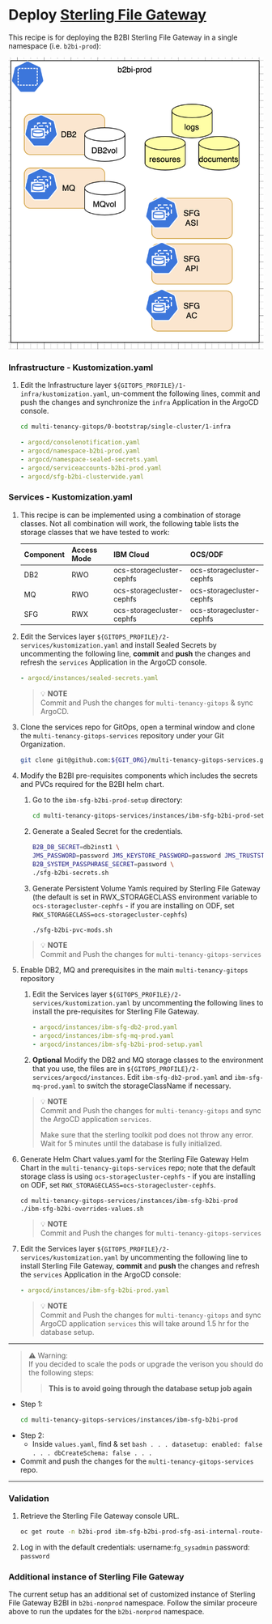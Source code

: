 # Deploy [Sterling File Gateway](https://developer.ibm.com/components/sterling/tutorials/)

This recipe is for deploying the B2BI Sterling File Gateway in a single namespace (i.e. `b2bi-prod`): 

![SFG single NS](images/sfg-single-ns.png)

### Infrastructure - Kustomization.yaml
1. Edit the Infrastructure layer `${GITOPS_PROFILE}/1-infra/kustomization.yaml`, un-comment the following lines, commit and push the changes and synchronize the `infra` Application in the ArgoCD console.

    ```bash        
    cd multi-tenancy-gitops/0-bootstrap/single-cluster/1-infra
    ```

    ```yaml
    - argocd/consolenotification.yaml
    - argocd/namespace-b2bi-prod.yaml
    - argocd/namespace-sealed-secrets.yaml
    - argocd/serviceaccounts-b2bi-prod.yaml
    - argocd/sfg-b2bi-clusterwide.yaml
    ```

### Services - Kustomization.yaml

1. This recipe is can be implemented using a combination of storage classes. Not all combination will work, the following table lists the storage classes that we have tested to work:

    | Component | Access Mode | IBM Cloud | OCS/ODF |
    | --- | --- | --- | --- |
    | DB2 | RWO | ocs-storagecluster-cephfs | ocs-storagecluster-cephfs |
    | MQ | RWO | ocs-storagecluster-cephfs | ocs-storagecluster-cephfs |
    | SFG | RWX | ocs-storagecluster-cephfs | ocs-storagecluster-cephfs |

1. Edit the Services layer `${GITOPS_PROFILE}/2-services/kustomization.yaml` and install Sealed Secrets by uncommenting the following line, **commit** and **push** the changes and refresh the `services` Application in the ArgoCD console.
    ```yaml
    - argocd/instances/sealed-secrets.yaml
    ```

    >  💡 **NOTE**  
    > Commit and Push the changes for `multi-tenancy-gitops` & sync ArgoCD. 

1. Clone the services repo for GitOps, open a terminal window and clone the `multi-tenancy-gitops-services` repository under your Git Organization.
        
    ```bash
    git clone git@github.com:${GIT_ORG}/multi-tenancy-gitops-services.git
    ```

2. Modify the B2BI pre-requisites components which includes the secrets and PVCs required for the B2BI helm chart.

    1. Go to the `ibm-sfg-b2bi-prod-setup` directory:

        ```bash
        cd multi-tenancy-gitops-services/instances/ibm-sfg-b2bi-prod-setup
        ```

    1. Generate a Sealed Secret for the credentials.
        ```bash
        B2B_DB_SECRET=db2inst1 \
        JMS_PASSWORD=password JMS_KEYSTORE_PASSWORD=password JMS_TRUSTSTORE_PASSWORD=password \
        B2B_SYSTEM_PASSPHRASE_SECRET=password \
        ./sfg-b2bi-secrets.sh
        ```

    1. Generate Persistent Volume Yamls required by Sterling File Gateway (the default is set in RWX_STORAGECLASS environment variable to `ocs-storagecluster-cephfs` - if you are installing on ODF, set `RWX_STORAGECLASS=ocs-storagecluster-cephfs`)

        ```bash
        ./sfg-b2bi-pvc-mods.sh
        ```

    >  💡 **NOTE**  
    > Commit and Push the changes for `multi-tenancy-gitops-services` 

1. Enable DB2, MQ and prerequisites in the main `multi-tenancy-gitops` repository

    1. Edit the Services layer `${GITOPS_PROFILE}/2-services/kustomization.yaml` by uncommenting the following lines to install the pre-requisites for Sterling File Gateway.
        ```yaml
        - argocd/instances/ibm-sfg-db2-prod.yaml
        - argocd/instances/ibm-sfg-mq-prod.yaml
        - argocd/instances/ibm-sfg-b2bi-prod-setup.yaml
        ```

    1. **Optional** Modify the DB2 and MQ storage classes to the environment that you use, the files are in `${GITOPS_PROFILE}/2-services/argocd/instances`. Edit `ibm-sfg-db2-prod.yaml` and `ibm-sfg-mq-prod.yaml` to switch the storageClassName if necessary.


    >  💡 **NOTE**  
    > Commit and Push the changes for `multi-tenancy-gitops` and
    > sync the ArgoCD application `services`.
    >
    > Make sure that the sterling toolkit pod does not throw any error.
    > Wait for 5 minutes until the database is fully initialized. 
   
1. Generate Helm Chart values.yaml for the Sterling File Gateway Helm Chart in the `multi-tenancy-gitops-services` repo; note that the default storage class is using `ocs-storagecluster-cephfs` - if you are installing on ODF, set `RWX_STORAGECLASS=ocs-storagecluster-cephfs`.

    ```
    cd multi-tenancy-gitops-services/instances/ibm-sfg-b2bi-prod
    ./ibm-sfg-b2bi-overrides-values.sh
    ```

    >  💡 **NOTE**  
    > Commit and Push the changes for `multi-tenancy-gitops-services` 

1. Edit the Services layer `${GITOPS_PROFILE}/2-services/kustomization.yaml` by uncommenting the following line to install Sterling File Gateway, **commit** and **push** the changes and refresh the `services` Application in the ArgoCD console:

    ```yaml
    - argocd/instances/ibm-sfg-b2bi-prod.yaml
    ```

    >  💡 **NOTE**  
    > Commit and Push the changes for `multi-tenancy-gitops` and
    > sync ArgoCD application `services` this will take around 1.5 hr for the database setup.

---

> **⚠️** Warning:  
> If you decided to scale the pods or upgrade the verison you should do the following steps:
>> **This is to avoid going through the database setup job again**

- Step 1:
    ```bash
    cd multi-tenancy-gitops-services/instances/ibm-sfg-b2bi-prod
    ```
- Step 2:
  - Inside `values.yaml`, find & set 
        ```bash
        . . .
        datasetup:
          enabled: false
        . . .
        dbCreateSchema: false
        . . .
        ```
- Commit and push the changes for the `multi-tenancy-gitops-services` repo.
---

### Validation

1.  Retrieve the Sterling File Gateway console URL.

    ```bash
    oc get route -n b2bi-prod ibm-sfg-b2bi-prod-sfg-asi-internal-route-dashboard -o template --template='https://{{.spec.host}}'
    ```

2. Log in with the default credentials:  username:`fg_sysadmin` password: `password` 


### Additional instance of Sterling File Gateway

The current setup has an additional set of customized instance of Sterling File Gateway B2BI in `b2bi-nonprod` namespace. Follow the similar proceure above to run the updates for the `b2bi-nonprod` namespace. 
